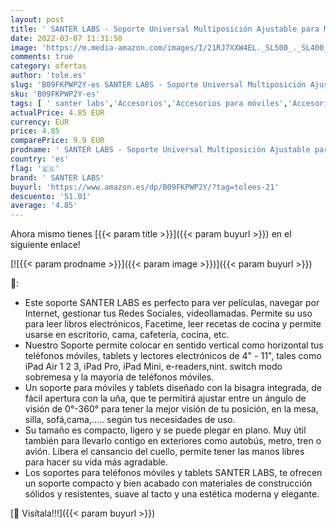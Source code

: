 ```yaml
---
layout: post
title: ' SANTER LABS - Soporte Universal Multiposición Ajustable para Móvil y Tablet Smartphones 4”-11” para Mesa Escritorio Multiángulo Plegable Compatible con iPhone 12 Mini 12 Pro XS MAX XR 11 Samsung S21 S20  Blanco '
date: 2022-03-07 11:31:50
image: 'https://m.media-amazon.com/images/I/21RJ7XXW4EL._SL500_._SL400_.jpg'
comments: true
category: ofertas
author: 'tole.es'
slug: 'B09FKPWP2Y-es SANTER LABS - Soporte Universal Multiposición Ajustable...'
sku: 'B09FKPWP2Y-es'
tags: [ ' santer labs','Accesorios','Accesorios para móviles','Accesorios para tablets','Comunicación móvil y accesorios','Electrónica','Informática','Soportes para tablets','iphone', ]
actualPrice: 4.85 EUR
currency: EUR
price: 4.85
comparePrice: 9.9 EUR
prodname: ' SANTER LABS - Soporte Universal Multiposición Ajustable para Móvil y Tablet Smartphones 4”-11” para Mesa Escritorio Multiángulo Plegable Compatible con iPhone 12 Mini 12 Pro XS MAX XR 11 Samsung S21 S20  Blanco '
country: 'es'
flag: '🇪🇸'
brand: ' SANTER LABS'
buyurl: 'https://www.amazon.es/dp/B09FKPWP2Y/?tag=tolees-21'
descuento: '51.01'
average: '4.85'
---
```


Ahora mismo tienes [{{< param title >}}]({{< param buyurl >}}) en el siguiente enlace!

[![{{< param prodname >}}]({{< param image >}})]({{< param buyurl >}})

🔎:

- Este soporte SANTER LABS es perfecto para ver películas, navegar por Internet, gestionar tus Redes Sociales, videollamadas. Permite su uso para leer libros electrónicos, Facetime, leer recetas de cocina y permite usarse en escritorio, cama, cafetería, cocina, etc.
- Nuestro Soporte permite colocar en sentido vertical como horizontal tus teléfonos móviles, tablets y lectores electrónicos de 4" - 11", tales como iPad Air 1 2 3, iPad Pro, iPad Mini, e-readers,nint. switch modo sobremesa y la mayoría de teléfonos móviles.
- Un soporte para móviles y tablets diseñado con la bisagra integrada, de fácil apertura con la uña, que te permitirá ajustar entre un ángulo de visión de 0°-360° para tener la mejor visión de tu posición, en la mesa, silla, sofá,cama,..... según tus necesidades de uso.
- Su tamaño es compacto, ligero y se puede plegar en plano. Muy útil también para llevarlo contigo en exteriores como autobús, metro, tren o avión. Libera el cansancio del cuello, permite tener las manos libres para hacer su vida más agradable.
- Los soportes para teléfonos móviles y tablets SANTER LABS, te ofrecen un soporte compacto y bien acabado con materiales de construcción sólidos y resistentes, suave al tacto y una estética moderna y elegante.

[🛒 Visítala!!!]({{< param buyurl >}})
